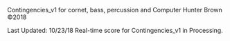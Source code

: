 
Contingencies_v1
for cornet, bass, percussion and Computer
Hunter Brown
©2018

Last Updated: 10/23/18
Real-time score for Contingencies_v1 in Processing.

